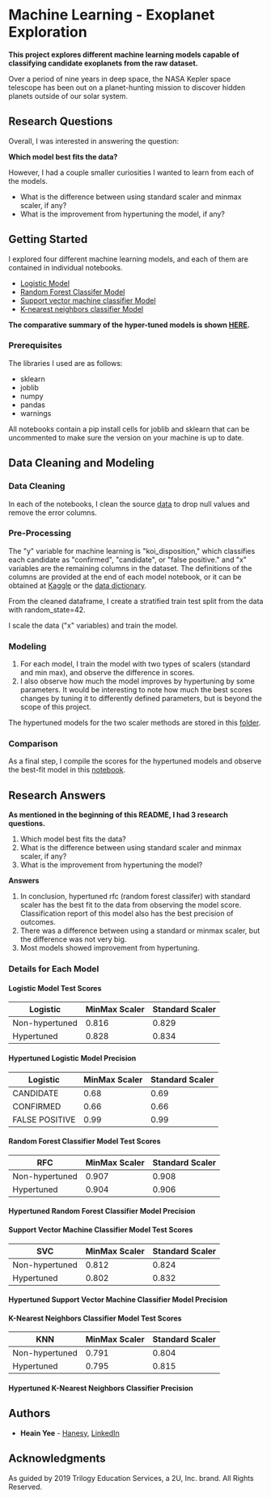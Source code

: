 # Machine Learning - Exoplanet Exploration
<b> This project explores different machine learning models capable of classifying candidate exoplanets from the raw dataset. </b>

Over a period of nine years in deep space, the NASA Kepler space telescope has been out on a planet-hunting mission to discover hidden planets outside of our solar system. 

## Research Questions
Overall, I was interested in answering the question:

**Which model best fits the data?**

However, I had a couple smaller curiosities I wanted to learn from each of the models.
* What is the difference between using standard scaler and minmax scaler, if any?
* What is the improvement from hypertuning the model, if any?

## Getting Started

I explored four different machine learning models, and each of them are contained in individual notebooks. 
* [Logistic Model](logistic_model.ipynb)
* [Random Forest Classifer Model](Forests_Model.ipynb)
* [Support vector machine classifier Model](SVC_model.ipynb)
* [K-nearest neighbors classifier Model](KNN_Model.ipynb)

**The comparative summary of the hyper-tuned models is shown [HERE](Model_Comparison.ipynb).**

### Prerequisites

The libraries I used are as follows:
* sklearn
* joblib
* numpy
* pandas
* warnings

All notebooks contain a pip install cells for joblib and sklearn that can be uncommented to make sure the version on your machine is up to date.

## Data Cleaning and Modeling
### Data Cleaning
In each of the notebooks, I clean the source [data](data) to drop null values and remove the error columns. 

### Pre-Processing
The "y" variable for machine learning is "koi_disposition," which classifies each candidate as "confirmed", "candidate", or "false positive."  and "x" variables are the remaining columns in the dataset. The definitions of the columns are provided at the end of each model notebook, or it can be obtained at [Kaggle](https://www.kaggle.com/nasa/kepler-exoplanet-search-results) or the [data dictionary](https://exoplanetarchive.ipac.caltech.edu/docs/API_kepcandidate_columns.html).

From the cleaned dataframe, I create a stratified train test split from the data with random_state=42.

I scale the data ("x" variables) and train the model.

### Modeling
1. For each model, I train the model with two types of scalers (standard and min max), and observe the difference in scores.
2. I also observe how much the model improves by hypertuning by some parameters. It would be interesting to note how much the best scores changes by tuning it to differently defined parameters, but is beyond the scope of this project.

The hypertuned models for the two scaler methods are stored in this [folder](models).

### Comparison
As a final step, I compile the scores for the hypertuned models and observe the best-fit model in this [notebook](Model_Comparison.ipynb). 

## Research Answers
**As mentioned in the beginning of this README, I had 3 research questions.**
1. Which model best fits the data?
2. What is the difference between using standard scaler and minmax scaler, if any?
3. What is the improvement from hypertuning the model?

**Answers**
1. In conclusion, hypertuned rfc (random forest classifer) with standard scaler has the best fit to the data from observing the model score. Classification report of this model also has the best precision of outcomes.
2. There was a difference between using a standard or minmax scaler, but the difference was not very big. 
3. Most models showed improvement from hypertuning. 

### Details for Each Model
#### Logistic Model Test Scores
| Logistic | MinMax Scaler | Standard Scaler |
| ----------- | ----------- |----------- |
| Non-hypertuned | 0.816 | 0.829 |
| Hypertuned | 0.828 | 0.834 |

#### Hypertuned Logistic Model Precision
| Logistic | MinMax Scaler | Standard Scaler |
| ----------- | ----------- |----------- |
| CANDIDATE | 0.68 | 0.69 |
| CONFIRMED | 0.66 | 0.66 |
| FALSE POSITIVE | 0.99 | 0.99 |

#### Random Forest Classifier Model Test Scores
| RFC | MinMax Scaler | Standard Scaler |
| ----------- | ----------- |----------- |
| Non-hypertuned | 0.907 | 0.908 |
| Hypertuned | 0.904 | 0.906 |

#### Hypertuned Random Forest Classifier Model Precision

#### Support Vector Machine Classifier Model Test Scores
| SVC | MinMax Scaler | Standard Scaler |
| ----------- | ----------- |----------- |
| Non-hypertuned | 0.812 | 0.824 |
| Hypertuned | 0.802 | 0.832 |

#### Hypertuned Support Vector Machine Classifier Model Precision

#### K-Nearest Neighbors Classifier Model Test Scores
| KNN | MinMax Scaler | Standard Scaler |
| ----------- | ----------- |----------- |
| Non-hypertuned | 0.791 | 0.804 |
| Hypertuned | 0.795 | 0.815 |

#### Hypertuned K-Nearest Neighbors Classifier Precision


## Authors

* **Heain Yee** - [Hanesy](https://github.com/hanesy), [LinkedIn](https://www.linkedin.com/in/heain-yee-82105818/)

## Acknowledgments

As guided by 2019 Trilogy Education Services, a 2U, Inc. brand. All Rights Reserved.